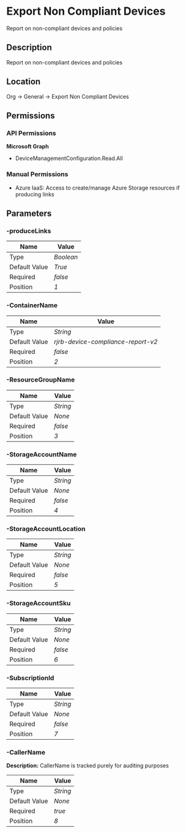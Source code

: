 # Export Non Compliant Devices

Report on non-compliant devices and policies

## Description

Report on non-compliant devices and policies

## Location

Org &rarr; General &rarr; Export Non Compliant Devices

## Permissions

### API Permissions

**Microsoft Graph**
- DeviceManagementConfiguration.Read.All

### Manual Permissions

- Azure IaaS: Access to create/manage Azure Storage resources if producing links

## Parameters

### -produceLinks

| Name | Value |
|---|---|
| Type | _Boolean_ |
| Default Value | _True_ |
| Required | _false_ |
| Position | _1_ |

### -ContainerName

| Name | Value |
|---|---|
| Type | _String_ |
| Default Value | _rjrb-device-compliance-report-v2_ |
| Required | _false_ |
| Position | _2_ |

### -ResourceGroupName

| Name | Value |
|---|---|
| Type | _String_ |
| Default Value | _None_ |
| Required | _false_ |
| Position | _3_ |

### -StorageAccountName

| Name | Value |
|---|---|
| Type | _String_ |
| Default Value | _None_ |
| Required | _false_ |
| Position | _4_ |

### -StorageAccountLocation

| Name | Value |
|---|---|
| Type | _String_ |
| Default Value | _None_ |
| Required | _false_ |
| Position | _5_ |

### -StorageAccountSku

| Name | Value |
|---|---|
| Type | _String_ |
| Default Value | _None_ |
| Required | _false_ |
| Position | _6_ |

### -SubscriptionId

| Name | Value |
|---|---|
| Type | _String_ |
| Default Value | _None_ |
| Required | _false_ |
| Position | _7_ |

### -CallerName

**Description:** CallerName is tracked purely for auditing purposes 

| Name | Value |
|---|---|
| Type | _String_ |
| Default Value | _None_ |
| Required | _true_ |
| Position | _8_ |


